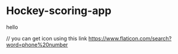 # Hockey-scoring-app
hello

// you can get icon using this link
https://www.flaticon.com/search?word=phone%20number
